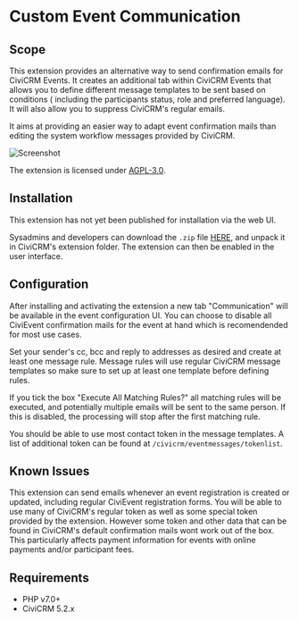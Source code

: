 # Custom Event Communication

## Scope

This extension provides an alternative way to send confirmation emails for
CiviCRM Events. It creates an additional tab within CiviCRM Events that allows
you to define different message templates to be sent based on conditions (
including the participants status, role and preferred language). It will also
allow you to suppress CiviCRM's regular emails.

It aims at providing an easier way to adapt event confirmation mails than
editing the system workflow messages provided by CiviCRM.

![Screenshot](images/CiviCRM_Event_Communication.png)

The extension is licensed under [AGPL-3.0](LICENSE.txt).

## Installation

This extension has not yet been published for installation via the web UI.

Sysadmins and developers can download the `.zip`
file [HERE](https://github.com/systopia/de.systopia.eventmessages/releases), and
unpack it in CiviCRM's extension folder.
The extension can then be enabled in the user interface.

## Configuration

After installing and activating the extension a new tab "Communication" will be
available in the event configuration UI. You can choose to disable all CiviEvent
confirmation mails for the event at hand which is recomendended for most use
cases.

Set your sender's cc, bcc and reply to addresses as desired and create at least
one message rule. Message rules will use regular CiviCRM message templates so
make sure to set up at least one template before defining rules.

If you tick the box "Execute All Matching Rules?" all matching rules will be
executed, and potentially multiple emails will be sent to the same person. If
this is disabled, the processing will stop after the first matching rule.

You should be able to use most contact token in the message templates. A list of
additional token can be found at `/civicrm/eventmessages/tokenlist`.

## Known Issues

This extension can send emails whenever an event registration is created or
updated, including regular CiviEvent registration forms. You will be able to use
many of CiviCRM's regular token as well as some special token provided by the
extension. However some token and other data that can be found in CiviCRM's
default confirmation mails wont work out of the box. This particularly affects
payment information for events with online payments and/or participant fees.

## Requirements

* PHP v7.0+
* CiviCRM 5.2.x

